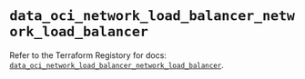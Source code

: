 # `data_oci_network_load_balancer_network_load_balancer`

Refer to the Terraform Registory for docs: [`data_oci_network_load_balancer_network_load_balancer`](https://registry.terraform.io/providers/oracle/oci/6.18.0/docs/data-sources/network_load_balancer_network_load_balancer).
